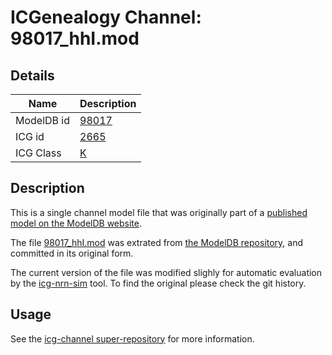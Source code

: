 # ICGenealogy Channel: 98017\_hhI.mod

## Details

Name | Description
---- | -----------
ModelDB id | [98017](http://senselab.med.yale.edu/ModelDB/ShowModel.cshtml?model=98017)
ICG id | [2665](http://icg.neurotheory.ox.ac.uk/channels/1/2665)
ICG Class | [K](http://icg.neurotheory.ox.ac.uk/channels/1)

## Description

This is a single channel model file that was originally part of a [published model on the ModelDB website](http://senselab.med.yale.edu/ModelDB/ShowModel.cshtml?model=98017).


The file [98017\_hhI.mod](98017_hhI.mod) was extrated from [the ModelDB repository](http://senselab.med.yale.edu/ModelDB/ShowModel.cshtml?model=98017), and committed in its original form.

The current version of the file was modified slighly for automatic evaluation by the [icg-nrn-sim](https://github.com/icgenealogy/icg-nrn-sim) tool. To find the original please check the git history.


## Usage

See the [icg-channel super-repository](https://github.com/icgenealogy/icg-channels) for more information.